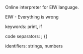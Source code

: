 Online interpreter for EIW language.

EIW - Everything is wrong

keywords: print, if

code separators: ; {}

identifiers: strings, numbers
